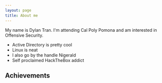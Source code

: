 ```yaml
---
layout: page
title: About me
---
```

<head>
<style> /*center text, make 3 columns of equal width, remove the white border this theme has by default*/
th {text-align: center; border-bottom: 0px;}
td {text-align: center; border-bottom: 0px;}
</style>
<script>
function show() {
  var x = document.getElementById("carouselExampleIndicators");
  if (x.style.display === "none") {
    x.style.display = "block";
  } else {
    x.style.display = "none";
  }
}
</script>
</head>

My name is Dylan Tran. I'm attending Cal Poly Pomona and am interested in Offensive Security.

- Active Directory is pretty cool
- Linux is neat
- I also go by the handle Nigerald
- Self proclaimed HackTheBox addict

<div onClick="show()" id="hovere"><h2>Achievements</h2></div>

<br/>

<div id="carouselExampleIndicators" class="carousel slide" data-ride="carousel" style="display: none">
  <ol class="carousel-indicators" style="top: -12.5%">
    <li data-target="#carouselExampleIndicators" data-slide-to="0" class="active"></li>
    <li data-target="#carouselExampleIndicators" data-slide-to="1" class=""></li>
    <li data-target="#carouselExampleIndicators" data-slide-to="2" class=""></li>
  </ol>
  <div class="carousel-inner">
    <div class="carousel-item active">
      <div class="d-block w-100" style="height: 500px">
        <img class="d-block w-100" alt="First slide" src="https://github.com/susMdT/secondsite.github.io/blob/master/assets/img/CPTC.png?raw=true"/>
        <br/>
        <h5 style="text-align: center">CPTC Western Regional Championships, 2021</h5>
      </div>
    </div>
    <div class="carousel-item">
      <div class="d-block w-100" style="height: 500px">
        <img class="d-block w-100" alt="Second slide" src="https://github.com/susMdT/secondsite.github.io/blob/master/assets/img/CCDC.png?raw=true"/>
        <br/>
        <h5 style="text-align: center">6th CCDC First Invitationals, 2021</h5>
      </div>
    </div>
    <div class="carousel-item">
      <div class="d-block w-100" style="height: 500px">
        <img class="d-block w-100" alt="Third slide" src="https://github.com/susMdT/secondsite.github.io/blob/master/assets/img/Hivestorm.png?raw=true"/>
        <br/>
        <h5 style="text-align: center">5th Hivestorm, 2021</h5>
      </div>
    </div>
  </div>
  <a class="carousel-control-prev" href="#carouselExampleIndicators" style="top: -50%" role="button" data-slide="prev">
    <span class="carousel-control-prev-icon" aria-hidden="true"></span>
    <span class="sr-only">Previous</span>
  </a>
  <a class="carousel-control-next" href="#carouselExampleIndicators" role="button" style="top: -50%" data-slide="next">
    <span class="carousel-control-next-icon" aria-hidden="true"></span>
    <span class="sr-only">Next</span>
  </a>
</div>
